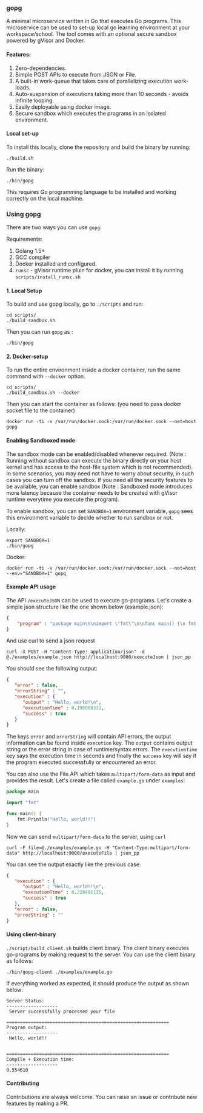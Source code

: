 ### gopg
A minimal microservice written in Go that executes Go programs. This microservice can be used to set-up local go learning environment at your workspace/school. The tool comes with an optional secure sandbox powered by gVisor and Docker.

#### Features:
1. Zero-dependencies.
2. Simple POST APIs to execute from JSON or File.
3. A built-in work-queue that takes care of parallelizing execution work-loads.
4. Auto-suspension of executions taking more than 10 seconds - avoids infinite looping.
5. Easily deployable using docker image.
6. Secure sandbox which executes the programs in an isolated environment. 

#### Local set-up
To install this locally, clone the repository and build the binary by running:
```
./build.sh
```

Run the binary:
```
./bin/gopg
```

This requires Go programming language to be installed and working correctly on the local machine.


### Using gopg
There are two ways you can use `gopg`:

Requirements:
1. Golang 1.5+
2. GCC compiler
3. Docker installed and configured.
4. `runsc` - gVisor runtime pluin for docker, you can install it by running `scripts/install_runsc.sh`

#### 1. Local Setup
To build and use gopg locally, go to `./scripts` and run:
```
cd scripts/
./build_sandbox.sh
```
Then you can run `gopg` as :
```
./bin/gopg
```

#### 2. Docker-setup
To run the entire environment inside a docker container, run the same command with `--docker` option.
```
cd scripts/
./build_sandbox.sh --docker
```

Then you can start the container as follows: (you need to pass docker socket file to the container)
```
docker run -ti -v /var/run/docker.sock:/var/run/docker.sock --net=host gopg
```

#### Enabling Sandboxed mode
The sandbox mode can be enabled/disabled whenever required. (Note : Running without sandbox can execute the binary directly on your host kernel and has access to the host-file system which is not recommended). In some scenarios, you may need not have to worry about security, in such cases you can turn off the sandbox. If you need all the security features to be available, you can enable sandbox (Note : Sandboxed mode introduces more latency because the container needs to be created with gVisor runtime everytime you execute the program). 

To enable sandbox, you can set `SANDBOX=1` environment variable, `gopg` sees this environment variable to decide whether to run sandbox or not. 

Locally:
```
export SANDBOX=1
./bin/gopg
```

Docker:
```
docker run -ti -v /var/run/docker.sock:/var/run/docker.sock --net=host --env="SANDBOX=1" gopg
```

#### Example API usage
The API `/executeJSON` can be used to execute go-programs. Let's create a simple json structure like the one shown below (example.json):

```json
{
    "program" : "package main\n\nimport \"fmt\"\n\nfunc main() {\n fmt.Println(\"Hello, world!\")\n\n }"
}
```

And use curl to send a json request
```
curl -X POST -H "Content-Type: application/json" -d @./examples/example.json http://localhost:9000/executeJson | json_pp
```

You should see the following output:
```json
{
   "error" : false,
   "errorString" : "",
   "execution" : {
      "output" : "Hello, world!\n",
      "executionTime" : 0.196068332,
      "success" : true
   }
}
```
The keys `error` and `errorString` will contain API errors, the output information can be found inside `execution` key. The `output` contains output string or the error string in case of runtime/syntax errors. The `executionTime` key says the execution time in seconds and finally the `success` key will say if the program executed successfully or encountered an error.

You can also use the File API which takes `multipart/form-data` as input and provides the result. Let's create a file called `example.go` under `examples`:

```go
package main

import "fmt"

func main() {
	fmt.Println("Hello, world!!")
}

```

Now we can send `multipart/form-data` to the server, using `curl`

```
curl -F file=@./examples/example.go -H "Content-Type:multipart/form-data" http://localhost:9000/executeFile | json_pp
```

You can see the output exactly like the previous case:
```json
{
   "execution" : {
      "output" : "Hello, world!!\n",
      "executionTime" : 0.220491135,
      "success" : true
   },
   "error" : false,
   "errorString" : ""
}
```

#### Using client-binary
`./script/build_client.sh` builds client binary. The client binary executes go-programs by making request to the server. You can use the client binary as follows:

```
./bin/gopg-client ./examples/example.go
```

If everything worked as expected, it should produce the output as shown below:

```
Server Status:
-------------------
 Server successfully processed your file

============================================================
Program output:
-------------------
 Hello, world!!


============================================================
Compile + Execution time:
------------------- 
0.554610
```

#### Contributing
Contributions are always welcome. You can raise an issue or contribute new features by making a PR.